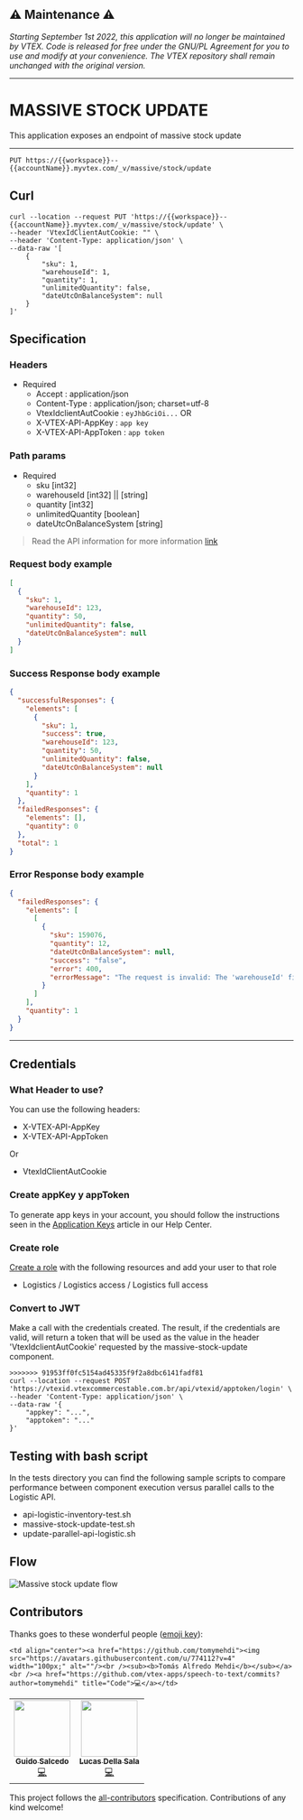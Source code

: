 ##  ⚠️ Maintenance ⚠️
*Starting September 1st 2022, this application will no longer be maintained by VTEX. Code is released for free under the GNU/PL Agreement for you to use and modify at your convenience. The VTEX repository shall remain unchanged with the original version.*

---

# MASSIVE STOCK UPDATE

This application exposes an endpoint of massive stock update

---

```shell
PUT https://{{workspace}}--{{accountName}}.myvtex.com/_v/massive/stock/update

```

## Curl

```shell
curl --location --request PUT 'https://{{workspace}}--{{accountName}}.myvtex.com/_v/massive/stock/update' \
--header 'VtexIdClientAutCookie: "" \
--header 'Content-Type: application/json' \
--data-raw '[
    {
        "sku": 1,
        "warehouseId": 1,
        "quantity": 1,
        "unlimitedQuantity": false,
        "dateUtcOnBalanceSystem": null
    }
]'
```

## Specification

### Headers

- Required
  - Accept : application/json
  - Content-Type : application/json; charset=utf-8
  - VtexIdclientAutCookie : `eyJhbGciOi...`
  OR 
  - X-VTEX-API-AppKey : `app key`
  - X-VTEX-API-AppToken : `app token`

### Path params

- Required
  - sku [int32]
  - warehouseId [int32] || [string]
  - quantity [int32]
  - unlimitedQuantity [boolean]
  - dateUtcOnBalanceSystem [string]

> Read the API information for more information [link](https://developers.vtex.com/vtex-rest-api/reference/inventory#updateinventorybyskuandwarehouse)

### Request body example

```json
[
  {
    "sku": 1,
    "warehouseId": 123,
    "quantity": 50,
    "unlimitedQuantity": false,
    "dateUtcOnBalanceSystem": null
  }
]
```

### Success Response body example

```json
{
  "successfulResponses": {
    "elements": [
      {
        "sku": 1,
        "success": true,
        "warehouseId": 123,
        "quantity": 50,
        "unlimitedQuantity": false,
        "dateUtcOnBalanceSystem": null
      }
    ],
    "quantity": 1
  },
  "failedResponses": {
    "elements": [],
    "quantity": 0
  },
  "total": 1
}
```

### Error Response body example

```json
{
  "failedResponses": {
    "elements": [
      [
        {
          "sku": 159076,
          "quantity": 12,
          "dateUtcOnBalanceSystem": null,
          "success": "false",
          "error": 400,
          "errorMessage": "The request is invalid: The 'warehouseId' field is required."
        }
      ]
    ],
    "quantity": 1
  }
}
```

---

## Credentials

### What Header to use?

You can use the following headers:

- X-VTEX-API-AppKey
- X-VTEX-API-AppToken

Or

- VtexIdClientAutCookie

### Create appKey y appToken

To generate app keys in your account, you should follow the instructions seen in the [Application Keys](https://help.vtex.com/en/tutorial/application-keys--2iffYzlvvz4BDMr6WGUtet) article in our Help Center.

### Create role

[Create a role](https://help.vtex.com/en/tutorial/perfiles-de-acceso--7HKK5Uau2H6wxE1rH5oRbc) with the following resources and add your user to that role

- Logistics / Logistics access / Logistics full access

### Convert to JWT

Make a call with the credentials created. The result, if the credentials are valid, will return a token that will be used as the value in the header 'VtexIdclientAutCookie' requested by the massive-stock-update component.

```shell
>>>>>>> 91953ff0fc5154ad45335f9f2a8dbc6141fadf81
curl --location --request POST 'https://vtexid.vtexcommercestable.com.br/api/vtexid/apptoken/login' \
--header 'Content-Type: application/json' \
--data-raw '{
    "appkey": "...",
    "apptoken": "..."
}'
```

## Testing with bash script

In the tests directory you can find the following sample scripts to compare performance between component execution versus parallel calls to the Logistic API.

- api-logistic-inventory-test.sh
- massive-stock-update-test.sh
- update-parallel-api-logistic.sh

## Flow

![Massive stock update flow](https://user-images.githubusercontent.com/33711188/132750831-38272a4d-5abb-446b-ac1b-574969cb8561.png)

## Contributors

Thanks goes to these wonderful people ([emoji key](https://allcontributors.org/docs/en/emoji-key)):

<!-- ALL-CONTRIBUTORS-LIST:START - Do not remove or modify this section -->
<!-- prettier-ignore-start -->
<!-- markdownlint-disable -->
<table>
  <tr>
    <td align="center"><a href="https://github.com/GuidoSdo"><img src="https://avatars.githubusercontent.com/u/33711188?v=4" width="100px;" alt=""/><br /><sub><b>Guido Salcedo</b></sub></a><br /><a href="https://github.com/vtex-apps/massive-stock-update" title="Code">💻</a></td>

   <td align="center"><a href="https://github.com/lucasdellasala"><img src="https://avatars.githubusercontent.com/u/55720621?v=4" width="100px;" alt=""/><br /><sub><b>Lucas Della Sala</b></sub></a><br /><a href="https://github.com/vtex-apps/massive-stock-update" title="Code">💻</a></td>

    <td align="center"><a href="https://github.com/tomymehdi"><img src="https://avatars.githubusercontent.com/u/774112?v=4" width="100px;" alt=""/><br /><sub><b>Tomás Alfredo Mehdi</b></sub></a><br /><a href="https://github.com/vtex-apps/speech-to-text/commits?author=tomymehdi" title="Code">💻</a></td>

  </tr>
  
</table>

<!-- markdownlint-enable -->
<!-- prettier-ignore-end -->

<!-- ALL-CONTRIBUTORS-LIST:END -->

This project follows the [all-contributors](https://github.com/all-contributors/all-contributors) specification. Contributions of any kind welcome!
